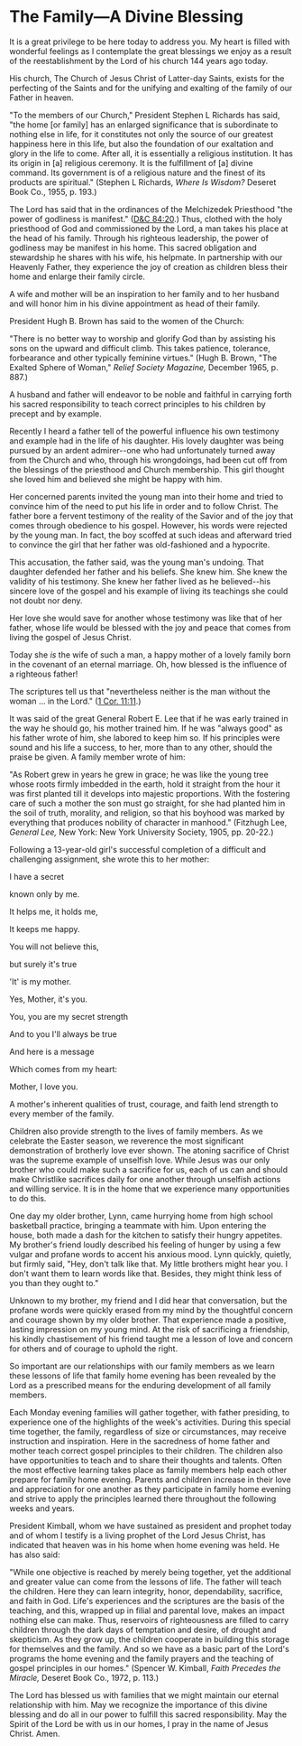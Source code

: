 # The Family—A Divine Blessing

It is a great privilege to be here today to address you. My heart is filled
with wonderful feelings as I contemplate the great blessings we enjoy as a
result of the reestablishment by the Lord of his church 144 years ago today.

His church, The Church of Jesus Christ of Latter-day Saints, exists for the
perfecting of the Saints and for the unifying and exalting of the family of
our Father in heaven.

"To the members of our Church," President Stephen L Richards has said, "the
home [or family] has an enlarged significance that is subordinate to nothing
else in life, for it constitutes not only the source of our greatest happiness
here in this life, but also the foundation of our exaltation and glory in the
life to come. After all, it is essentially a religious institution. It has its
origin in [a] religious ceremony. It is the fulfillment of [a] divine command.
Its government is of a religious nature and the finest of its products are
spiritual." (Stephen L Richards, _Where Is Wisdom?_ Deseret Book Co., 1955, p.
193.)

The Lord has said that in the ordinances of the Melchizedek Priesthood "the
power of godliness is manifest." ([D&amp;C
84:20](https://www.lds.org/scriptures/dc-testament/dc/84.20?lang=eng#19).)
Thus, clothed with the holy priesthood of God and commissioned by the Lord, a
man takes his place at the head of his family. Through his righteous
leadership, the power of godliness may be manifest in his home. This sacred
obligation and stewardship he shares with his wife, his helpmate. In
partnership with our Heavenly Father, they experience the joy of creation as
children bless their home and enlarge their family circle.

A wife and mother will be an inspiration to her family and to her husband and
will honor him in his divine appointment as head of their family.

President Hugh B. Brown has said to the women of the Church:

"There is no better way to worship and glorify God than by assisting his sons
on the upward and difficult climb. This takes patience, tolerance, forbearance
and other typically feminine virtues." (Hugh B. Brown, "The Exalted Sphere of
Woman," _Relief Society Magazine,_ December 1965, p. 887.)

A husband and father will endeavor to be noble and faithful in carrying forth
his sacred responsibility to teach correct principles to his children by
precept and by example.

Recently I heard a father tell of the powerful influence his own testimony and
example had in the life of his daughter. His lovely daughter was being pursued
by an ardent admirer--one who had unfortunately turned away from the Church
and who, through his wrongdoings, had been cut off from the blessings of the
priesthood and Church membership. This girl thought she loved him and believed
she might be happy with him.

Her concerned parents invited the young man into their home and tried to
convince him of the need to put his life in order and to follow Christ. The
father bore a fervent testimony of the reality of the Savior and of the joy
that comes through obedience to his gospel. However, his words were rejected
by the young man. In fact, the boy scoffed at such ideas and afterward tried
to convince the girl that her father was old-fashioned and a hypocrite.

This accusation, the father said, was the young man's undoing. That daughter
defended her father and his beliefs. She knew him. She knew the validity of
his testimony. She knew her father lived as he believed--his sincere love of
the gospel and his example of living its teachings she could not doubt nor
deny.

Her love she would save for another whose testimony was like that of her
father, whose life would be blessed with the joy and peace that comes from
living the gospel of Jesus Christ.

Today she _is_ the wife of such a man, a happy mother of a lovely family born
in the covenant of an eternal marriage. Oh, how blessed is the influence of a
righteous father!

The scriptures tell us that "nevertheless neither is the man without the woman
... in the Lord." ([1 Cor.
11:11](https://www.lds.org/scriptures/nt/1-cor/11.11?lang=eng#10).)

It was said of the great General Robert E. Lee that if he was early trained in
the way he should go, his mother trained him. If he was "always good" as his
father wrote of him, she labored to keep him so. If his principles were sound
and his life a success, to her, more than to any other, should the praise be
given. A family member wrote of him:

"As Robert grew in years he grew in grace; he was like the young tree whose
roots firmly imbedded in the earth, hold it straight from the hour it was
first planted till it develops into majestic proportions. With the fostering
care of such a mother the son must go straight, for she had planted him in the
soil of truth, morality, and religion, so that his boyhood was marked by
everything that produces nobility of character in manhood." (Fitzhugh Lee,
_General Lee,_ New York: New York University Society, 1905, pp. 20-22.)

Following a 13-year-old girl's successful completion of a difficult and
challenging assignment, she wrote this to her mother:

I have a secret

known only by me.

It helps me, it holds me,

It keeps me happy.

You will not believe this,

but surely it's true

'It' is my mother.

Yes, Mother, it's you.

You, you are my secret strength

And to you I'll always be true

And here is a message

Which comes from my heart:

Mother, I love you.

A mother's inherent qualities of trust, courage, and faith lend strength to
every member of the family.

Children also provide strength to the lives of family members. As we celebrate
the Easter season, we reverence the most significant demonstration of
brotherly love ever shown. The atoning sacrifice of Christ was the supreme
example of unselfish love. While Jesus was our only brother who could make
such a sacrifice for us, each of us can and should make Christlike sacrifices
daily for one another through unselfish actions and willing service. It is in
the home that we experience many opportunities to do this.

One day my older brother, Lynn, came hurrying home from high school basketball
practice, bringing a teammate with him. Upon entering the house, both made a
dash for the kitchen to satisfy their hungry appetites. My brother's friend
loudly described his feeling of hunger by using a few vulgar and profane words
to accent his anxious mood. Lynn quickly, quietly, but firmly said, "Hey,
don't talk like that. My little brothers might hear you. I don't want them to
learn words like that. Besides, they might think less of you than they ought
to."

Unknown to my brother, my friend and I did hear that conversation, but the
profane words were quickly erased from my mind by the thoughtful concern and
courage shown by my older brother. That experience made a positive, lasting
impression on my young mind. At the risk of sacrificing a friendship, his
kindly chastisement of his friend taught me a lesson of love and concern for
others and of courage to uphold the right.

So important are our relationships with our family members as we learn these
lessons of life that family home evening has been revealed by the Lord as a
prescribed means for the enduring development of all family members.

Each Monday evening families will gather together, with father presiding, to
experience one of the highlights of the week's activities. During this special
time together, the family, regardless of size or circumstances, may receive
instruction and inspiration. Here in the sacredness of home father and mother
teach correct gospel principles to their children. The children also have
opportunities to teach and to share their thoughts and talents. Often the most
effective learning takes place as family members help each other prepare for
family home evening. Parents and children increase in their love and
appreciation for one another as they participate in family home evening and
strive to apply the principles learned there throughout the following weeks
and years.

President Kimball, whom we have sustained as president and prophet today and
of whom I testify is a living prophet of the Lord Jesus Christ, has indicated
that heaven was in his home when home evening was held. He has also said:

"While one objective is reached by merely being together, yet the additional
and greater value can come from the lessons of life. The father will teach the
children. Here they can learn integrity, honor, dependability, sacrifice, and
faith in God. Life's experiences and the scriptures are the basis of the
teaching, and this, wrapped up in filial and parental love, makes an impact
nothing else can make. Thus, reservoirs of righteousness are filled to carry
children through the dark days of temptation and desire, of drought and
skepticism. As they grow up, the children cooperate in building this storage
for themselves and the family. And so we have as a basic part of the Lord's
programs the home evening and the family prayers and the teaching of gospel
principles in our homes." (Spencer W. Kimball, _Faith Precedes the Miracle,_
Deseret Book Co., 1972, p. 113.)

The Lord has blessed us with families that we might maintain our eternal
relationship with him. May we recognize the importance of this divine blessing
and do all in our power to fulfill this sacred responsibility. May the Spirit
of the Lord be with us in our homes, I pray in the name of Jesus Christ. Amen.

